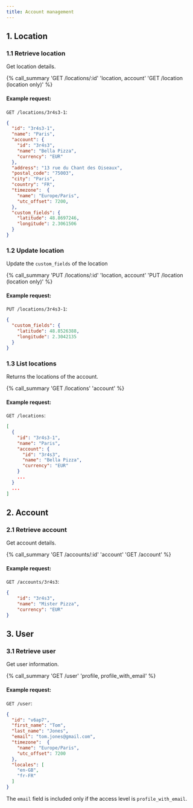```yaml
---
title: Account management
---
```


## 1. Location

### 1.1 Retrieve location

Get location details.

{% call_summary 'GET /locations/:id' 'location, account' 'GET /location (location only)' %}

#### Example request:

`GET /locations/3r4s3-1`:

```json
{
  "id": "3r4s3-1",
  "name": "Paris",
  "account": {
    "id": "3r4s3",
    "name": "Bella Pizza",
    "currency": "EUR"
  },
  "address": "13 rue du Chant des Oiseaux",
  "postal_code": "75003",
  "city": "Paris",
  "country": "FR",
  "timezone":  {
    "name": "Europe/Paris",
    "utc_offset": 7200,
  },
  "custom_fields": {
    "latitude": 48.8697246,
    "longitude": 2.3061506
  }
}
```

### 1.2 Update location

Update the `custom_fields` of the location

{% call_summary 'PUT /locations/:id' 'location, account' 'PUT /location (location only)' %}

#### Example request:

`PUT /locations/3r4s3-1`:

```json
{
  "custom_fields": {
    "latitude": 48.8526388,
    "longitude": 2.3042135
  }
}
```

### 1.3 List locations

Returns the locations of the account.

{% call_summary 'GET /locations' 'account' %}

#### Example request:

`GET /locations`:

```json
[
  {
    "id": "3r4s3-1",
    "name": "Paris",
    "account": {
      "id": "3r4s3",
      "name": "Bella Pizza",
      "currency": "EUR"
    }
    ...
  }
  ...
]
```

## 2. Account

### 2.1 Retrieve account

Get account details.

{% call_summary 'GET /accounts/:id' 'account' 'GET /account' %}

#### Example request:

`GET /accounts/3r4s3`:

```json
{
    "id": "3r4s3",
    "name": "Mister Pizza",
    "currency": "EUR"
}
```

## 3. User

### 3.1 Retrieve user

Get user information.

{% call_summary 'GET /user' 'profile, profile_with_email' %}

#### Example request:

`GET /user`:

```json
{
  "id": "v6ap7",
  "first_name": "Tom",
  "last_name": "Jones",
  "email": "tom.jones@gmail.com",
  "timezone":  {
    "name": "Europe/Paris",
    "utc_offset": 7200
  },
  "locales": [
    "en-GB",
    "fr-FR"
  ]
}
```

The `email` field is included only if the access level is `profile_with_email`.
